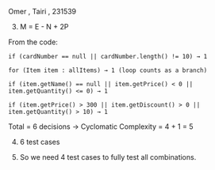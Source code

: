 Omer , Tairi , 231539

3) M = E - N + 2P

From the code:

    if (cardNumber == null || cardNumber.length() != 10) → 1

    for (Item item : allItems) → 1 (loop counts as a branch)

    if (item.getName() == null || item.getPrice() < 0 || item.getQuantity() <= 0) → 1

    if (item.getPrice() > 300 || item.getDiscount() > 0 || item.getQuantity() > 10) → 1

Total = 6 decisions → Cyclomatic Complexity = 4 + 1 = 5

4) 6 test cases

5) So we need 4 test cases to fully test all combinations.



